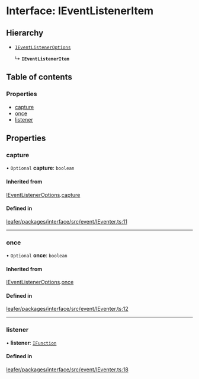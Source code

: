 # Interface: IEventListenerItem

## Hierarchy

- [`IEventListenerOptions`](IEventListenerOptions.md)

  ↳ **`IEventListenerItem`**

## Table of contents

### Properties

- [capture](IEventListenerItem.md#capture)
- [once](IEventListenerItem.md#once)
- [listener](IEventListenerItem.md#listener)

## Properties

### capture

• `Optional` **capture**: `boolean`

#### Inherited from

[IEventListenerOptions](IEventListenerOptions.md).[capture](IEventListenerOptions.md#capture)

#### Defined in

[leafer/packages/interface/src/event/IEventer.ts:11](https://github.com/leaferjs/leafer/blob/fd13609/packages/interface/src/event/IEventer.ts#L11)

___

### once

• `Optional` **once**: `boolean`

#### Inherited from

[IEventListenerOptions](IEventListenerOptions.md).[once](IEventListenerOptions.md#once)

#### Defined in

[leafer/packages/interface/src/event/IEventer.ts:12](https://github.com/leaferjs/leafer/blob/fd13609/packages/interface/src/event/IEventer.ts#L12)

___

### listener

• **listener**: [`IFunction`](IFunction.md)

#### Defined in

[leafer/packages/interface/src/event/IEventer.ts:18](https://github.com/leaferjs/leafer/blob/fd13609/packages/interface/src/event/IEventer.ts#L18)
